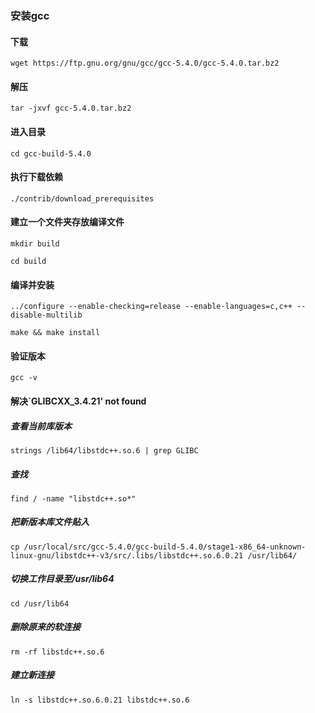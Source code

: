 ### 安装gcc

#### 下载

```
wget https://ftp.gnu.org/gnu/gcc/gcc-5.4.0/gcc-5.4.0.tar.bz2
```

#### 解压

```
tar -jxvf gcc-5.4.0.tar.bz2
```

#### 进入目录

```
cd gcc-build-5.4.0
```

#### 执行下载依赖

```
./contrib/download_prerequisites
```

#### 建立一个文件夹存放编译文件

```
mkdir build
```

```
cd build
```

#### 编译并安装

```
../configure --enable-checking=release --enable-languages=c,c++ --disable-multilib
```

```
make && make install
```

#### 验证版本

```
gcc -v
```

#### 解决`GLIBCXX_3.4.21' not found

##### 查看当前库版本

```
strings /lib64/libstdc++.so.6 | grep GLIBC
```

##### 查找

```
find / -name "libstdc++.so*"
```

##### 把新版本库文件贴入

```
cp /usr/local/src/gcc-5.4.0/gcc-build-5.4.0/stage1-x86_64-unknown-linux-gnu/libstdc++-v3/src/.libs/libstdc++.so.6.0.21 /usr/lib64/
```

##### 切换工作目录至/usr/lib64

```
cd /usr/lib64
```

##### 删除原来的软连接

```
rm -rf libstdc++.so.6
```

##### 建立新连接

```
ln -s libstdc++.so.6.0.21 libstdc++.so.6
```

